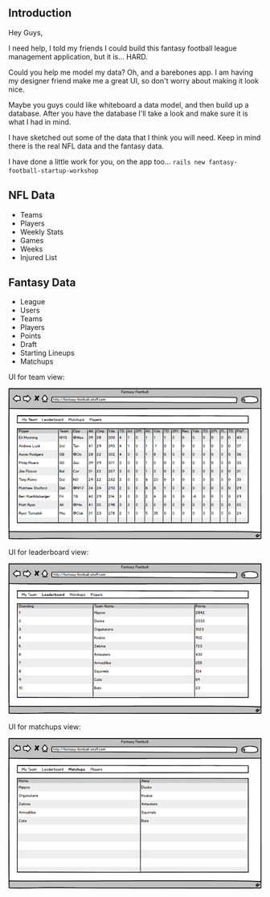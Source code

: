 ## Introduction

Hey Guys,

I need help, I told my friends I could build this fantasy football league
management application, but it is... HARD.

Could you help me model my data? Oh, and a barebones app. I am having my
designer friend make me a great UI, so don't worry about making it look nice.

Maybe you guys could like whiteboard a data model, and then build up a database.
After you have the database I'll take a look and make sure it is what I had in
mind.

I have sketched out some of the data that I think you will need. Keep in mind
there is the real NFL data and the fantasy data.

I have done a little work for you, on the app too...
`rails new fantasy-football-startup-workshop`

## NFL Data

- Teams
- Players
- Weekly Stats
- Games
- Weeks
- Injured List

## Fantasy Data

- League
- Users
- Teams
- Players
- Points
- Draft
- Starting Lineups
- Matchups

UI for team view:

<img src="project/team-view.png">


UI for leaderboard view:

<img src="project/leaderboard.png">


UI for matchups view:

<img src="project/matchups.png">
